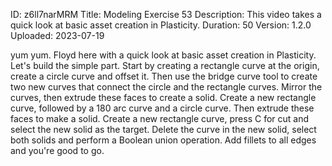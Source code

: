 ID: z6ll7narMRM
Title: Modeling Exercise 53
Description: This video takes a quick look at basic asset creation in Plasticity.
Duration: 50
Version: 1.2.0
Uploaded: 2023-07-19

yum yum. Floyd here with a quick look at basic asset creation in Plasticity.
Let's build the simple part.
Start by creating a rectangle curve at the origin, create a circle curve and offset it.
Then use the bridge curve tool to create two new curves
that connect the circle and the rectangle curves.
Mirror the curves, then extrude these faces to create a solid.
Create a new rectangle curve, followed by a 180 arc curve and a circle curve.
Then extrude these faces to make a solid.
Create a new rectangle curve,
press C for cut and select the new solid as the target.
Delete the curve in the new solid,
select both solids and perform a Boolean union operation.
Add fillets to all edges and you're good to go.
